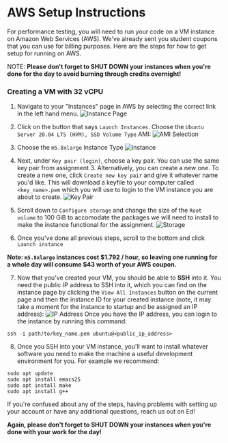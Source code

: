 # AWS Setup Instructions #

For performance testing, you will need to run your code on a VM instance on Amazon Web Services (AWS). We've already sent you student coupons that you can use for billing purposes. Here are the steps for how to get setup for running on AWS.

NOTE: __Please don't forget to SHUT DOWN your instances when you're done for the day to avoid burning through credits overnight!__

### Creating a VM with 32 vCPU ###
      
1. Navigate to your "Instances" page in AWS by selecting the correct link in the left hand menu.
![Instance Page](handout/instance_nav.png?raw=true)

2. Click on the button that says `Launch Instances`. Choose the `Ubuntu Server 20.04 LTS (HVM), SSD Volume Type` AMI:
![AMI Selection](handout/AMI.png?raw=true)

3. Choose the `m5.8xlarge` Instance Type
![instance](handout/instance_type.png?raw=true)

4. Next, under `Key pair (login)`, choose a key pair. You can use the same key pair from assignment 3. Alternatively, you can create a new one. To create a new one, click `Create new key pair` and give it whatever name you'd like. This will download a keyfile to your computer called `<key_name>.pem` which you will use to login to the VM instance you are about to create.
![Key Pair](handout/new_key_pair.png?raw=true)

5. Scroll down to `Configure storage` and change the size of the `Root volume` to 100 GiB to accomodate the packages we will need to install to make the instance functional for the assignment.
![Storage](handout/storage.png?raw=true)

6. Once you've done all previous steps, scroll to the bottom and click `Launch instance`

__Note: `m5.8xlarge` instances cost $1.792 / hour, so leaving one running for a whole day will consume $43 worth of your AWS coupon.__

7. Now that you've created your VM, you should be able to __SSH__ into it. You need the public IP address to SSH into it, which you can find on the instance page by clicking the `View All Instances` button on the current page and then the instance ID for your created instance (note, it may take a moment for the instance to startup and be assigned an IP address):
![IP Address](handout/ip_address.png?raw=true)
Once you have the IP address, you can login to the instance by running this command:
~~~~
ssh -i path/to/key_name.pem ubuntu@<public_ip_address>
~~~~

8. Once you SSH into your VM instance, you'll want to install whatever software you need to make the machine a useful development environment for you.  For example we recommend:
~~~~
sudo apt update
sudo apt install emacs25
sudo apt install make
sudo apt install g++
~~~~

If you're confused about any of the steps, having problems with setting up your account or have any additional questions, reach us out on Ed!
  
__Again, please don't forget to SHUT DOWN your instances when you're done with your work for the day!__
